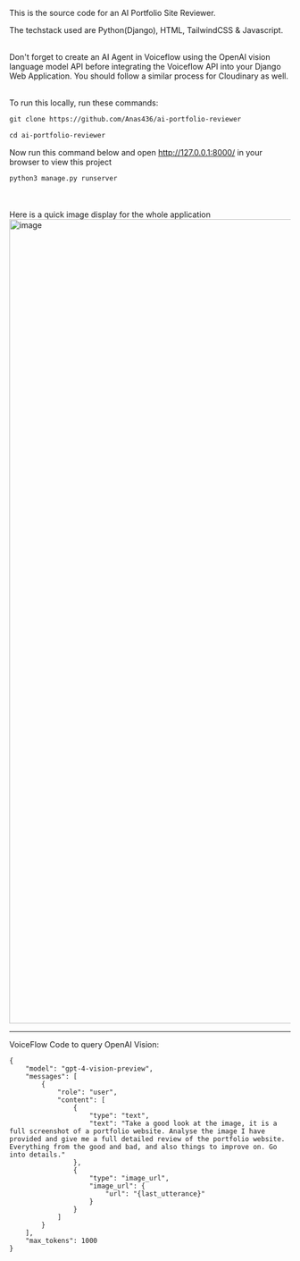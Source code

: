 This is the source code for an AI Portfolio Site Reviewer. 


The techstack used are Python(Django), HTML, TailwindCSS & Javascript.<br><br>

Don't forget to create an AI Agent in Voiceflow using the OpenAI vision language model API before integrating the Voiceflow API into your Django Web Application. You should follow a similar process for Cloudinary as well.<br><br>

To run this locally, run these commands:
```html
git clone https://github.com/Anas436/ai-portfolio-reviewer
```

```html
cd ai-portfolio-reviewer
```
<be>

Now run this command below and open http://127.0.0.1:8000/ in your browser to view this project

```html
python3 manage.py runserver
```
<br><br>
Here is a quick image display for the whole application
<img width="1440" alt="image" src="https://res.cloudinary.com/denojater/image/upload/v1714516439/ylqioaftej9opoqfiaql.webp"><hr>

VoiceFlow Code to query OpenAI Vision:

```
{
    "model": "gpt-4-vision-preview",
    "messages": [
        {
            "role": "user",
            "content": [
                {
                    "type": "text",
                    "text": "Take a good look at the image, it is a full screenshot of a portfolio website. Analyse the image I have provided and give me a full detailed review of the portfolio website. Everything from the good and bad, and also things to improve on. Go into details."
                },
                {
                    "type": "image_url",
                    "image_url": {
                        "url": "{last_utterance}"
                    }
                }
            ]
        }
    ],
    "max_tokens": 1000
}
```
